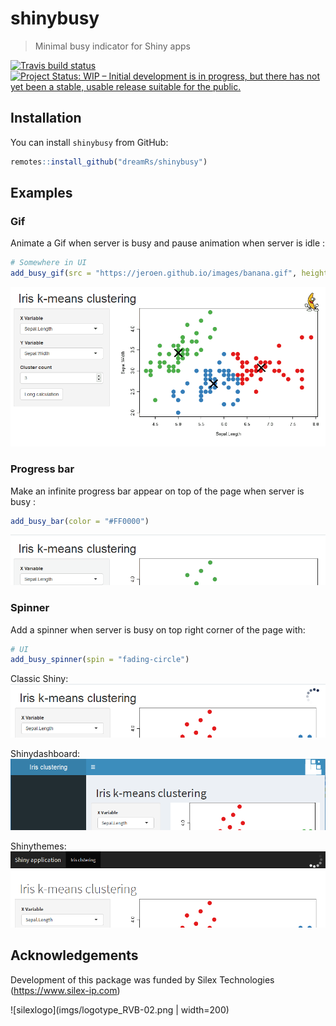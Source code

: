 # shinybusy

> Minimal busy indicator for Shiny apps

[![Travis build status](https://travis-ci.org/dreamRs/shinybusy.svg?branch=master)](https://travis-ci.org/dreamRs/shinybusy)
[![Project Status: WIP – Initial development is in progress, but there has not yet been a stable, usable release suitable for the public.](https://www.repostatus.org/badges/latest/wip.svg)](https://www.repostatus.org/#wip)


## Installation

You can install `shinybusy` from GitHub:

``` r
remotes::install_github("dreamRs/shinybusy")
```

## Examples


### Gif

Animate a Gif when server is busy and pause animation when server is idle :

```r
# Somewhere in UI
add_busy_gif(src = "https://jeroen.github.io/images/banana.gif", height = 70, width = 70)
```
![](imgs/shinybusy-gif.gif)

### Progress bar

Make an infinite progress bar appear on top of the page when server is busy :

```r
add_busy_bar(color = "#FF0000")
```

![](imgs/shinybusy-bar.gif)


### Spinner

Add a spinner when server is busy on top right corner of the page with:


```r
# UI
add_busy_spinner(spin = "fading-circle")
```
Classic Shiny:
![](imgs/spin-classic.png)

Shinydashboard:
![](imgs/spin-dash.png)

Shinythemes:
![](imgs/spin-theme.png)



## Acknowledgements

Development of this package was funded by Silex Technologies (https://www.silex-ip.com)

![silexlogo](imgs/logotype_RVB-02.png | width=200)

